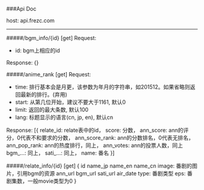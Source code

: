 ###Api Doc

host: api.frezc.com

____
#####/bgm_info/{id}
[get]
Request:
- id: bgm上相应的id

Response:
{}

#####/anime_rank
[get]
Request:
- time: 排行基本会是月更，该参数为年月的字符串，如201512。如果省略则返回最新的排行。(弃用)
- start: 从第几位开始，建议不要大于1161, 默认0
- limit: 返回的最大条数, 默认100
- lang: 标题显示的语言(cn, jp, en), 默认cn

Response:
[{
		relate_id: relate表中的id，
    score: 分数，
    ann_score: ann的评分，0代表不和要求的分数，
    ann_score_rank: ann的分数排名，0代表无排名，
    ann_pop_rank: ann的热度排行，同上，
    ann_votes: ann的投票人数，同上
    bgm_...: 同上，
    sati_...: 同上，
    name: 番名
}]

#####/relate_info/{id}
[get]
{
		id
		name_jp
		name_en
		name_cn
		image: 番剧的图片，引用bgm的资源
		ann_url
		bgm_url
		sati_url
		air_date
		type: 番剧类型
		eps: 番剧集数，一般movie类型为0
}
